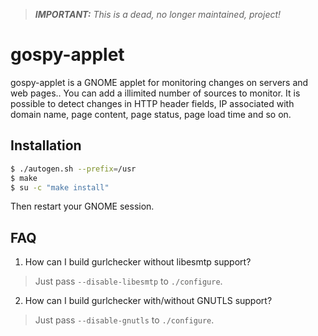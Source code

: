 > ***IMPORTANT:***
> _This is a dead, no longer maintained, project!_
>

# gospy-applet

gospy-applet is a GNOME applet for monitoring changes on servers and web pages.. You can add a illimited number of sources to monitor. It is possible to detect changes in HTTP header fields, IP associated with domain name, page content, page status, page load time and so on.

## Installation
```bash
$ ./autogen.sh --prefix=/usr
$ make
$ su -c "make install"
```
Then restart your GNOME session.

## FAQ

1. How can I build gurlchecker without libesmtp support?
> Just pass `--disable-libesmtp` to `./configure`.
2. How can I build gurlchecker with/without GNUTLS support?
> Just pass `--disable-gnutls` to `./configure`.
